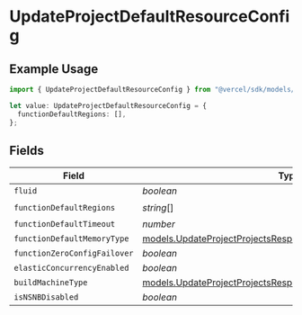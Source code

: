 # UpdateProjectDefaultResourceConfig

## Example Usage

```typescript
import { UpdateProjectDefaultResourceConfig } from "@vercel/sdk/models/updateprojectop.js";

let value: UpdateProjectDefaultResourceConfig = {
  functionDefaultRegions: [],
};
```

## Fields

| Field                                                                                                                                | Type                                                                                                                                 | Required                                                                                                                             | Description                                                                                                                          |
| ------------------------------------------------------------------------------------------------------------------------------------ | ------------------------------------------------------------------------------------------------------------------------------------ | ------------------------------------------------------------------------------------------------------------------------------------ | ------------------------------------------------------------------------------------------------------------------------------------ |
| `fluid`                                                                                                                              | *boolean*                                                                                                                            | :heavy_minus_sign:                                                                                                                   | N/A                                                                                                                                  |
| `functionDefaultRegions`                                                                                                             | *string*[]                                                                                                                           | :heavy_check_mark:                                                                                                                   | N/A                                                                                                                                  |
| `functionDefaultTimeout`                                                                                                             | *number*                                                                                                                             | :heavy_minus_sign:                                                                                                                   | N/A                                                                                                                                  |
| `functionDefaultMemoryType`                                                                                                          | [models.UpdateProjectProjectsResponseFunctionDefaultMemoryType](../models/updateprojectprojectsresponsefunctiondefaultmemorytype.md) | :heavy_minus_sign:                                                                                                                   | N/A                                                                                                                                  |
| `functionZeroConfigFailover`                                                                                                         | *boolean*                                                                                                                            | :heavy_minus_sign:                                                                                                                   | N/A                                                                                                                                  |
| `elasticConcurrencyEnabled`                                                                                                          | *boolean*                                                                                                                            | :heavy_minus_sign:                                                                                                                   | N/A                                                                                                                                  |
| `buildMachineType`                                                                                                                   | [models.UpdateProjectProjectsResponseBuildMachineType](../models/updateprojectprojectsresponsebuildmachinetype.md)                   | :heavy_minus_sign:                                                                                                                   | N/A                                                                                                                                  |
| `isNSNBDisabled`                                                                                                                     | *boolean*                                                                                                                            | :heavy_minus_sign:                                                                                                                   | N/A                                                                                                                                  |
